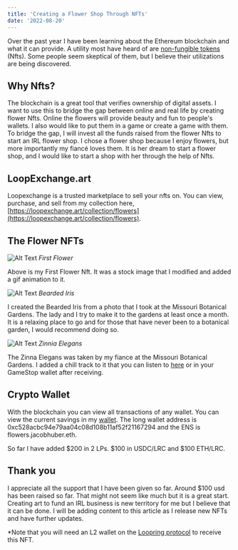```yaml
---
title: 'Creating a Flower Shop Through NFTs'
date: '2022-08-20'
---
```


Over the past year I have been learning about the Ethereum blockchain and what it can provide. A utility most have heard of are [non-fungible tokens](https://en.wikipedia.org/wiki/Non-fungible_token) (Nfts). Some people seem skeptical of them, but I believe their utilizations are being discovered.

## Why Nfts?

The blockchain is a great tool that verifies ownership of digital assets. I want to use this to bridge the gap between online and real life by creating flower Nfts. Online the flowers will provide beauty and fun to people's wallets. I also would like to put them in a game or create a game with them. To bridge the gap, I will invest all the funds raised from the flower Nfts to start an IRL flower shop. I chose a flower shop because I enjoy flowers, but more importantly my fiancé loves them. It is her dream to start a flower shop, and I would like to start a shop with her through the help of Nfts.

## LoopExchange.art

Loopexchange is a trusted marketplace to sell your nfts on. You can view, purchase, and sell from my collection here, [https://loopexchange.art/collection/flowers](https://loopexchange.art/collection/flowers). 

## The Flower NFTs

![Alt Text](/images/Flower-small.gif)
*First Flower*

Above is my First Flower Nft. It was a stock image that I modified and added a gif animation to it. 

![Alt Text](/images/BeardedIris.gif)
*Bearded Iris*

I created the Bearded Iris from a photo that I took at the Missouri Botanical Gardens. The lady and I try to make it to the gardens at least once a month. It is a relaxing place to go and for those that have never been to a botanical garden, I would recommend doing so.

![Alt Text](/images/ZinniaElegansFinal.jpg)
*Zinnia Elegans*

The Zinna Elegans was taken by my fiance at the Missouri Botanical Gardens. I added a chill track to it that you can listen to [here](https://lexplorer.io/nfts/0x37ea02537f3a7a7ffc221125245905be3d5423e6-0-0xefc18050b98c820ac06a27c929cab3b356d7766b-0x7976e1cd6f68c00c8d404f595c8683cc2a113185525afafae20e5f21fcabda03-5) or in your GameStop wallet after receiving.

## Crypto Wallet

With the blockchain you can view all transactions of any wallet. You can view the current savings in my [wallet](https://lexplorer.io/account/155667). The long wallet address is 0xc528acbc94e79aa04c08d108b11af52f21167294 and the ENS is flowers.jacobhuber.eth.

So far I have added $200 in 2 LPs. $100 in USDC/LRC and $100 ETH/LRC.

## Thank you

I appreciate all the support that I have been given so far. Around $100 usd has been raised so far. That might not seem like much but it is a great start. Creating art to fund an IRL business is new territory for me but I believe that it can be done. I will be adding content to this article as I release new NFTs and have further updates.

*Note that you will need an L2 wallet on the [Loopring protocol](https://loopring.io/#/) to receive this NFT.
